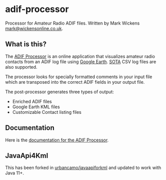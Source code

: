 # adif-processor
Processor for Amateur Radio ADIF files.
Written by Mark Wickens [mark@wickensonline.co.uk](mailto:"mark@wickensonline.co.uk").

## What is this?

The [ADIF Processor](https://www.adif.uk) is an online application
that visualizes amateur radio contacts from an ADIF log file using [Google Earth](https://earth.google.com).
[SOTA](https://www.sotadata.org.uk/en/) CSV log files are also supported.

The processor looks for specially formatted comments in your input file which are transposed into the
correct ADIF fields in your output file.

The post-processor generates three types of output:
  - Enriched ADIF files
  - Google Earth KML files  
  - Customizable Contact listing files

## Documentation

Here is the [documentation for the ADIF Processor](https://urbancamo.github.io/adif-processor/adif-processor).

## JavaApi4Kml

This has been forked in [urbancamo/javaapiforkml](https://github.com/urbancamo/javaapiforkml) and updated to
work with Java 11+.